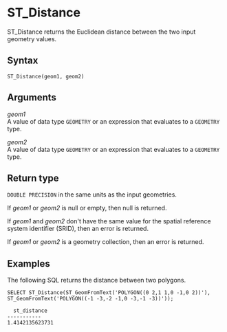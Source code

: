 # ST\_Distance<a name="ST_Distance-function"></a>

ST\_Distance returns the Euclidean distance between the two input geometry values\. 

## Syntax<a name="ST_Distance-function-syntax"></a>

```
ST_Distance(geom1, geom2)
```

## Arguments<a name="ST_Distance-function-arguments"></a>

 *geom1*   
A value of data type `GEOMETRY` or an expression that evaluates to a `GEOMETRY` type\. 

 *geom2*   
A value of data type `GEOMETRY` or an expression that evaluates to a `GEOMETRY` type\. 

## Return type<a name="ST_Distance-function-return"></a>

`DOUBLE PRECISION` in the same units as the input geometries\.

If *geom1* or *geom2* is null or empty, then null is returned\. 

If *geom1* and *geom2* don't have the same value for the spatial reference system identifier \(SRID\), then an error is returned\. 

If *geom1* or *geom2* is a geometry collection, then an error is returned\. 

## Examples<a name="ST_Distance-function-examples"></a>

The following SQL returns the distance between two polygons\. 

```
SELECT ST_Distance(ST_GeomFromText('POLYGON((0 2,1 1,0 -1,0 2))'), ST_GeomFromText('POLYGON((-1 -3,-2 -1,0 -3,-1 -3))'));
```

```
  st_distance
-----------
1.4142135623731
```